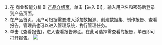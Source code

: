 1. 在 商业智能分析 BI [产品介绍页](https://cloud.tencent.com/product/bi)，单击【进入 BI】，输入用户名和密码后登录到产品页面。
2. 在产品首页，用户可根据需要进入添加数据源、创建数据集、制作报告、查看报告。管理员也可以进入管理系统，执行管理任务。
3. 单击【查看报告】，进入查看报告界面。在此可选择需查看的报告，单击即可打开报告。
![](https://main.qcloudimg.com/raw/3638b8a49742ccdc2b5b2492e8c27a2b.png)
